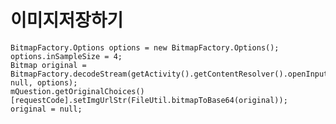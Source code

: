 # 이미지저장하기
	BitmapFactory.Options options = new BitmapFactory.Options();
	options.inSampleSize = 4;
	Bitmap original = BitmapFactory.decodeStream(getActivity().getContentResolver().openInputStream(uri), null, options);
	mQuestion.getOriginalChoices()[requestCode].setImgUrlStr(FileUtil.bitmapToBase64(original));
	original = null;